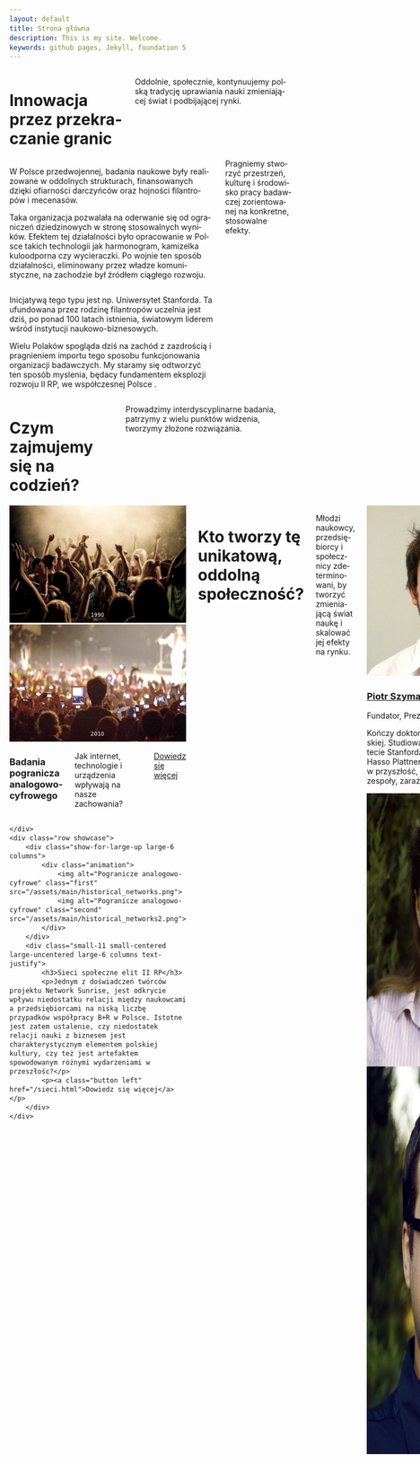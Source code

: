 ```yaml
---
layout: default
title: Strona główna
description: This is my site. Welcome.
keywords: github pages, Jekyll, foundation 5
---
```



<div id="innovating">
	<!--- https://www.flickr.com/photos/gsfc/4398656115 -->
	<div class="row large-collapse valign-middle" >
		<div class="small-11 large-12 columns" >
			<h1>Inno­wa­cja przez prze­kra­cza­nie granic</h1>
			<p>Oddol­nie, spo­łecz­nie, kon­ty­nu­ujemy pol­ską tra­dy­cję upra­wia­nia nauki zmie­nia­ją­cej świat i pod­bi­ja­ją­cej rynki.</p>
		</div>
	</div>
</div>
<div class="columns small-10 small-centered large-10 large-centered">
	<div class="row showcase">
		<div class="text-justify large-6 column">
			<p>W Pol­sce przed­wo­jen­nej, bada­nia naukowe były reali­zo­wane w oddol­nych struk­tu­rach, finan­so­wa­nych dzięki ofiar­no­ści dar­czyń­ców oraz hoj­no­ści filan­tro­pów i mecenasów.</p>
			<p>Taka orga­ni­za­cja pozwa­lała na ode­rwa­nie się od ogra­ni­czeń dzie­dzi­no­wych w stronę sto­so­wal­nych wyni­ków. Efek­tem tej dzia­łal­no­ści było opra­co­wa­nie w Pol­sce takich tech­no­lo­gii jak har­mo­no­gram, kami­zelka kulo­od­porna czy wycieraczki. Po woj­nie ten spo­sób dzia­łal­no­ści, eli­mi­no­wany przez wła­dze komu­ni­styczne, na zacho­dzie był źró­dłem cią­głego roz­woju.</p>
		</div>
		<div class="text-justify large-6 column">
			<p> Ini­cja­tywą tego typu jest np. Uni­wer­sy­tet Stanforda. Ta ufun­do­wana przez rodzinę filan­tro­pów uczel­nia jest dziś, po ponad 100 latach ist­nie­nia, świa­to­wym lide­rem wśród insty­tu­cji naukowo-biznesowych.</p>
			<p>Wielu Polaków spogląda dziś na zachód z zazdrością i pragnieniem importu tego sposobu funkcjonowania organizacji badawczych. My staramy się odtworzyć ten sposób mysle­nia, będacy fun­da­men­tem eks­plo­zji roz­woju II RP, we współczesnej Polsce .</p>
		</div>
	</div>
	<div class="row showcase">
		<div class="large-6 large-centered column panel alert text-center">
		Pra­gniemy stwo­rzyć prze­strzeń, kul­turę i śro­do­wi­sko pracy badaw­czej zorien­to­wa­nej na kon­kretne, sto­so­walne efekty.
		</div>
	</div>
</div>

<div id="projects">
	<!--- https://www.flickr.com/photos/gsfc/4398656115 -->
	<div class="row large-collapse valign-middle" >
		<div class="small-11 large-12 columns" >
			<h1>Czym zajmujemy się na codzień?</h1>
			<p>Prowadzimy interdyscyplinarne badania, patrzymy z wielu punktów widzenia, tworzymy złożone rozwiązania.</p>
		</div>
	</div>
</div>
<div class="columns small-10 small-centered large-10 large-centered">
	<div class="row showcase">
		<div class="show-for-large-up large-6 columns">
			<div class="animation">
				<img alt="Pogranicze analogowo-cyfrowe" class="first" src="/assets/main/reimagination1.png">
				<img alt="Pogranicze analogowo-cyfrowe" class="second" src="/assets/main/reimagination2.png">
			</div>
		</div>
		<div class="small-11 small-centered  large-uncentered large-6 columns text-justify">
			<h3 class="recent-lesson-title">Badania pogranicza analogowo-cyfrowego</h3>
			<p>Jak internet, technologie i urządzenia wpływają na nasze zachowania?</p>
			<p><a class="button left" href="/pogranicze.html">Dowiedz się więcej</a></p>
		</div>

	</div>
	<div class="row showcase">
		<div class="show-for-large-up large-6 columns">
			<div class="animation">
				<img alt="Pogranicze analogowo-cyfrowe" class="first" src="/assets/main/historical_networks.png">
				<img alt="Pogranicze analogowo-cyfrowe" class="second" src="/assets/main/historical_networks2.png">
			</div>
		</div>
		<div class="small-11 small-centered  large-uncentered large-6 columns text-justify">
			<h3>Sieci społeczne elit II RP</h3>
			<p>Jednym z doświadczeń twórców projektu Network Sunrise, jest odkrycie wpływu niedostatku relacji między naukowcami a przedsiębiorcami na niską liczbę przypadków współpracy B+R w Polsce. Istotne jest zatem ustalenie, czy niedostatek relacji nauki z biznesem jest charakterystycznym elementem polskiej kultury, czy też jest artefaktem spowodowanym różnymi wydarzeniami w przeszłośc?</p>
			<p><a class="button left" href="/sieci.html">Dowiedz się więcej</a></p>
		</div>
	</div>
</div>

<div id="people">
	<!--- https://www.flickr.com/photos/gsfc/4398656115 -->
	<div class="row large-collapse valign-middle" >
		<div class="small-11 large-12 columns" >
			<h1>Kto two­rzy tę uni­ka­tową, oddolną społeczność?</h1>
			<p>Mło­dzi naukowcy, przed­się­biorcy i spo­łecz­nicy zde­ter­mi­no­wani, by two­rzyć zmie­nia­jącą świat naukę i ska­lo­wać jej efekty na rynku.</p>
		</div>
	</div>
</div>


<div class="columns small-10 small-centered large-10 large-centered">
		<div class="row showcase">
			<div class="large-4 column text-justify">
				<img class="avatar" alt="Piotr Szymański - Prezes Fundacji illimites" src="/assets/people/piotr_szymanski.jpg">
				<h3><a href="">Piotr Szy­mań­ski</a></h3>
				<p class="job-title">Fun­da­tor, Prezes</p>
				<p class="short-bio">Koń­czy dok­to­rat na Poli­tech­nice Wro­cław­skiej. Stu­dio­wał i odby­wał staże na Uni­wer­sy­te­cie Stan­forda i w pry­wat­nym Insty­tu­cie Hasso Plat­t­nera w Pocz­da­mie.Pro­wa­dzi nas w przy­szłość, pisze granty, orga­ni­zuje zespoły, zaraża pasją.</p>
				<p></p>
			</div>
			<div class="large-4 columns centered-text">
				<img class="avatar" alt="Ewa Zduńczyk - Wiceprezes Fundacji illimites" src="/assets/people/ewa_zdunczyk.jpg">
				<h3><a href="">Ewa Zduń­czyk</a></h3>
				<p class="job-title">Fun­da­torka, Wiceprezes</p>
				<p class="short-bio">Absol­wentka bio­tech­no­lo­gii na Uni­wer­sy­te­cie Wro­cław­skim. Pracowała w instytutach w Kopen­ha­dze i Paryżu. Obec­nie kie­row­nik Ośrodka Badawczo-Rozwojowego w Woje­wódz­kim Szpi­talu Spe­cja­li­stycz­nym we Wro­cła­wiu. W fundacji ana­li­zuje pro­jekty, pil­nuje ter­mi­nów i spra­wia, że wszystko jest dopięte na ostatni guzik.</p>
				<p></p>
			</div>
			<div class="large-4 columns centered-text">
				<img class="avatar" alt="Maciej Karczewski - Wiceprezes Fundacji illimites" src="/assets/people/maciej_karczewski.jpg">
				<h3><a href="">Maciej Kar­czew­ski</a></h3>
				<p class="job-title">Fun­da­tor, Wiceprezes</p>
				<p class="short-bio">Absol­went bioma­te­ma­tyki na Uniwer­sy­te­cie Wrocław­skim. Specja­li­zuje się w zasto­so­wa­niach Stocha­styki i Staty­styki, głów­nie w naukach biolo­gicz­nych. Pra­cuje w inter­dy­scy­pli­nar­nym projek­cie Wro­Vasc, gdzie opraco­wuje dane staty­styczne na potrzeby leka­rzy.</p>
			</div>
	</div>
	<div class="row">
		<div class="large-4 columns centered-text">
			<h3><a href="">Andrzej Chmiel</a></a></h3>
			<p class="job-title">Psy­cho­log, Filozof</p>
			<p class="short-bio">Dok­tor psy­cho­lo­gii, absol­went Uni­wer­sy­tetu Wro­cław­skiego, pra­cuje w Dol­no­ślą­skiej Szkole Wyż­szej. Pro­wa­dzi bada­nia, ani­muje, pasjo­nuje się psy­cho­lo­gią este­tyki i sztuki, w tym archi­tek­tury, a także psy­cho­so­cjo­lo­gią Internetu. W fundacji kieruje badaniami nad <a href="/pogranicze.html">pograniczem analogowo-cyfrowym</a>.</p>
		</div>
		<div class="large-4 columns centered-text">
			<h3><a href="">Renata Madziara</a></h3>
			<p class="job-title">Histo­ryk</p>
			<p class="short-bio">Dok­tor histo­rii, absol­wentka Uni­wer­sy­tetu Wro­cław­skiego. Pasjo­nuje się histo­rią tech­niki i lokal­nych spo­łecz­no­ści. Pro­wa­dzi wła­sne wydaw­nic­two Biblio­theca Sile­siana. Została wyróż­niona przez Ośro­dek Pamięć i Przy­szłość we Wro­cła­wiu – została lau­re­atką <span class="caps">III</span> edy­cji kon­kursu dla mło­dego naukowca. W fundacji zajmuje się badaniami nad <a href="/sieci.html">sieciami społecznymi elit II RP</a></p>
		</div>
		<div class="large-4 columns centered-text">
				<img class="avatar" alt="Maciej Kamiński - Przewodniczący Kapituły Fundacji illimites" src="/assets/people/maciej_kaminski.jpg">
				<h3><a href="">Maciej Kamiń­ski</a></h3>
				<p class="job-title">Fun­da­tor, Prze­wod­ni­czący Kapituły</p>
				<p class="short-bio">Absol­went infor­ma­tyki Wydziału Pod­sta­wo­wych Pro­ble­mów Tech­niki Poli­tech­niki Wro­cław­skiej. Pra­cuje w Kate­drze Pla­no­wa­nia Prze­strzen­nego na Poli­tech­nice Wro­cław­skiej razem z prof. Tade­uszem Zip­se­rem.</p>
		</div>
	</div>
	<div class="row panel showcase">
		<div class="large-8 large-centered columns text-center">
			<p class="sub-headline home-instructors">Te osoby, to tylko kilku naszych fan­ta­stycz­nych ludzi, któ­rzy dzia­ła­jąc oddol­nie zmie­niają na trwałe obli­cze pol­skiej&nbsp;nauki!</p>
			<p class="button alert">Poznaj wszystkich!</p>
		</div>
	</div>